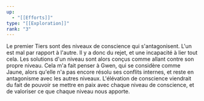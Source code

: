 ```yaml
---
up:
  - "[[Efforts]]"
type: "[[Exploration]]"
rank: "3"
---
```

Le premier Tiers sont des niveaux de conscience qui s'antagonisent. L'un est mal par rapport à l'autre. Il y a donc du rejet, et une incapacité à lier tout cela. Les solutions d'un niveau sont alors conçus comme allant contre son propre niveau. Cela m'a fait penser à Gwen, qui se considère comme Jaune, alors qu'elle n'a pas encore résolu ses conflits internes, et reste en antagonisme avec les autres niveaux. L'élévation de conscience viendrait du fait de pouvoir se mettre en paix avec chaque niveau de conscience, et de valoriser ce que chaque niveau nous apporte.
